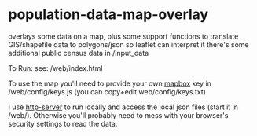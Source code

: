 # population-data-map-overlay
overlays some data on a map, plus some support functions to translate GIS/shapefile data to polygons/json so leaflet can interpret it
there's some additional public census data in /input_data


To Run:
see: /web/index.html

To use the map you'll need to provide your own <a href="https://www.mapbox.com/">mapbox</a> key in /web/config/keys.js (you can copy+edit web/config/keys.txt)

I use <a href="https://www.npmjs.com/package/http-server">http-server</a> to run locally and access the local json files (start it in /web/). Otherwise you'll probably need to mess with your browser's security settings to read the data.
